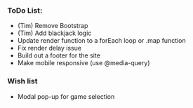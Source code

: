 ### ToDo List:

- (Tim) Remove Bootstrap
- (Tim) Add blackjack logic
- Update render function to a forEach loop or .map function
- Fix render delay issue
- Build out a footer for the site
- Make mobile responsive (use @media-query)

### Wish list

- Modal pop-up for game selection
